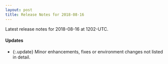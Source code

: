 ```yaml
---
layout: post
title: Release Notes for 2018-08-16
---
```


Latest release notes for 2018-08-16 at 1202-UTC.

<div class='updates' markdown='1'>

#### Updates

- {:.update} Minor enhancements, fixes or environment changes not listed in detail.

</div>


